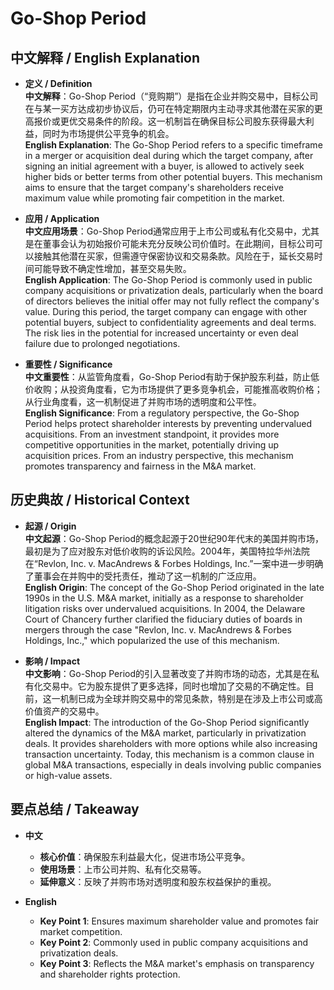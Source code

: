 # Go-Shop Period

## 中文解释 / English Explanation

* **定义 / Definition**  
  **中文解释**：Go-Shop Period（“竞购期”）是指在企业并购交易中，目标公司在与某一买方达成初步协议后，仍可在特定期限内主动寻求其他潜在买家的更高报价或更优交易条件的阶段。这一机制旨在确保目标公司股东获得最大利益，同时为市场提供公平竞争的机会。  
  **English Explanation**: The Go-Shop Period refers to a specific timeframe in a merger or acquisition deal during which the target company, after signing an initial agreement with a buyer, is allowed to actively seek higher bids or better terms from other potential buyers. This mechanism aims to ensure that the target company's shareholders receive maximum value while promoting fair competition in the market.

* **应用 / Application**  
  **中文应用场景**：Go-Shop Period通常应用于上市公司或私有化交易中，尤其是在董事会认为初始报价可能未充分反映公司价值时。在此期间，目标公司可以接触其他潜在买家，但需遵守保密协议和交易条款。风险在于，延长交易时间可能导致不确定性增加，甚至交易失败。  
  **English Application**: The Go-Shop Period is commonly used in public company acquisitions or privatization deals, particularly when the board of directors believes the initial offer may not fully reflect the company's value. During this period, the target company can engage with other potential buyers, subject to confidentiality agreements and deal terms. The risk lies in the potential for increased uncertainty or even deal failure due to prolonged negotiations.

* **重要性 / Significance**  
  **中文重要性**：从监管角度看，Go-Shop Period有助于保护股东利益，防止低价收购；从投资角度看，它为市场提供了更多竞争机会，可能推高收购价格；从行业角度看，这一机制促进了并购市场的透明度和公平性。  
  **English Significance**: From a regulatory perspective, the Go-Shop Period helps protect shareholder interests by preventing undervalued acquisitions. From an investment standpoint, it provides more competitive opportunities in the market, potentially driving up acquisition prices. From an industry perspective, this mechanism promotes transparency and fairness in the M&A market.

## 历史典故 / Historical Context

* **起源 / Origin**  
  **中文起源**：Go-Shop Period的概念起源于20世纪90年代末的美国并购市场，最初是为了应对股东对低价收购的诉讼风险。2004年，美国特拉华州法院在“Revlon, Inc. v. MacAndrews & Forbes Holdings, Inc.”一案中进一步明确了董事会在并购中的受托责任，推动了这一机制的广泛应用。  
  **English Origin**: The concept of the Go-Shop Period originated in the late 1990s in the U.S. M&A market, initially as a response to shareholder litigation risks over undervalued acquisitions. In 2004, the Delaware Court of Chancery further clarified the fiduciary duties of boards in mergers through the case "Revlon, Inc. v. MacAndrews & Forbes Holdings, Inc.," which popularized the use of this mechanism.

* **影响 / Impact**  
  **中文影响**：Go-Shop Period的引入显著改变了并购市场的动态，尤其是在私有化交易中。它为股东提供了更多选择，同时也增加了交易的不确定性。目前，这一机制已成为全球并购交易中的常见条款，特别是在涉及上市公司或高价值资产的交易中。  
  **English Impact**: The introduction of the Go-Shop Period significantly altered the dynamics of the M&A market, particularly in privatization deals. It provides shareholders with more options while also increasing transaction uncertainty. Today, this mechanism is a common clause in global M&A transactions, especially in deals involving public companies or high-value assets.

## 要点总结 / Takeaway

* **中文**  
  - **核心价值**：确保股东利益最大化，促进市场公平竞争。  
  - **使用场景**：上市公司并购、私有化交易等。  
  - **延伸意义**：反映了并购市场对透明度和股东权益保护的重视。

* **English**  
  - **Key Point 1**: Ensures maximum shareholder value and promotes fair market competition.  
  - **Key Point 2**: Commonly used in public company acquisitions and privatization deals.  
  - **Key Point 3**: Reflects the M&A market's emphasis on transparency and shareholder rights protection.